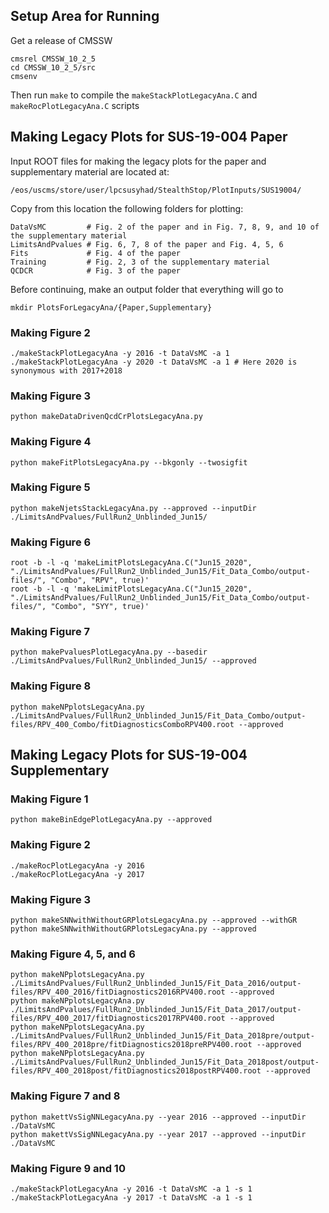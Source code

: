 ## Setup Area for Running

Get a release of CMSSW

```
cmsrel CMSSW_10_2_5
cd CMSSW_10_2_5/src
cmsenv
```

Then run `make` to compile the `makeStackPlotLegacyAna.C` and `makeRocPlotLegacyAna.C` scripts

## Making Legacy Plots for SUS-19-004 Paper

Input ROOT files for making the legacy plots for the paper and supplementary material are located at:

```
/eos/uscms/store/user/lpcsusyhad/StealthStop/PlotInputs/SUS19004/
```

Copy from this location the following folders for plotting:
```
DataVsMC         # Fig. 2 of the paper and in Fig. 7, 8, 9, and 10 of the supplementary material
LimitsAndPvalues # Fig. 6, 7, 8 of the paper and Fig. 4, 5, 6
Fits             # Fig. 4 of the paper
Training         # Fig. 2, 3 of the supplementary material
QCDCR            # Fig. 3 of the paper
```
Before continuing, make an output folder that everything will go to

```
mkdir PlotsForLegacyAna/{Paper,Supplementary}
```

### Making Figure 2

```
./makeStackPlotLegacyAna -y 2016 -t DataVsMC -a 1
./makeStackPlotLegacyAna -y 2020 -t DataVsMC -a 1 # Here 2020 is synonymous with 2017+2018
```

### Making Figure 3

```
python makeDataDrivenQcdCrPlotsLegacyAna.py
```

### Making Figure 4

```
python makeFitPlotsLegacyAna.py --bkgonly --twosigfit
```

### Making Figure 5

```
python makeNjetsStackLegacyAna.py --approved --inputDir ./LimitsAndPvalues/FullRun2_Unblinded_Jun15/
```

### Making Figure 6

```
root -b -l -q 'makeLimitPlotsLegacyAna.C("Jun15_2020", "./LimitsAndPvalues/FullRun2_Unblinded_Jun15/Fit_Data_Combo/output-files/", "Combo", "RPV", true)'
root -b -l -q 'makeLimitPlotsLegacyAna.C("Jun15_2020", "./LimitsAndPvalues/FullRun2_Unblinded_Jun15/Fit_Data_Combo/output-files/", "Combo", "SYY", true)'
```

### Making Figure 7

```
python makePvaluesPlotLegacyAna.py --basedir ./LimitsAndPvalues/FullRun2_Unblinded_Jun15/ --approved 
```

### Making Figure 8

```
python makeNPplotsLegacyAna.py ./LimitsAndPvalues/FullRun2_Unblinded_Jun15/Fit_Data_Combo/output-files/RPV_400_Combo/fitDiagnosticsComboRPV400.root --approved
```

## Making Legacy Plots for SUS-19-004 Supplementary

### Making Figure 1

```
python makeBinEdgePlotLegacyAna.py --approved
```

### Making Figure 2

```
./makeRocPlotLegacyAna -y 2016
./makeRocPlotLegacyAna -y 2017
```

### Making Figure 3

```
python makeSNNwithWithoutGRPlotsLegacyAna.py --approved --withGR
python makeSNNwithWithoutGRPlotsLegacyAna.py --approved
```

### Making Figure 4, 5, and 6

```
python makeNPplotsLegacyAna.py ./LimitsAndPvalues/FullRun2_Unblinded_Jun15/Fit_Data_2016/output-files/RPV_400_2016/fitDiagnostics2016RPV400.root --approved
python makeNPplotsLegacyAna.py ./LimitsAndPvalues/FullRun2_Unblinded_Jun15/Fit_Data_2017/output-files/RPV_400_2017/fitDiagnostics2017RPV400.root --approved
python makeNPplotsLegacyAna.py ./LimitsAndPvalues/FullRun2_Unblinded_Jun15/Fit_Data_2018pre/output-files/RPV_400_2018pre/fitDiagnostics2018preRPV400.root --approved
python makeNPplotsLegacyAna.py ./LimitsAndPvalues/FullRun2_Unblinded_Jun15/Fit_Data_2018post/output-files/RPV_400_2018post/fitDiagnostics2018postRPV400.root --approved
```
### Making Figure 7 and 8

```
python makettVsSigNNLegacyAna.py --year 2016 --approved --inputDir ./DataVsMC
python makettVsSigNNLegacyAna.py --year 2017 --approved --inputDir ./DataVsMC
```

### Making Figure 9 and 10

```
./makeStackPlotLegacyAna -y 2016 -t DataVsMC -a 1 -s 1
./makeStackPlotLegacyAna -y 2017 -t DataVsMC -a 1 -s 1
```
